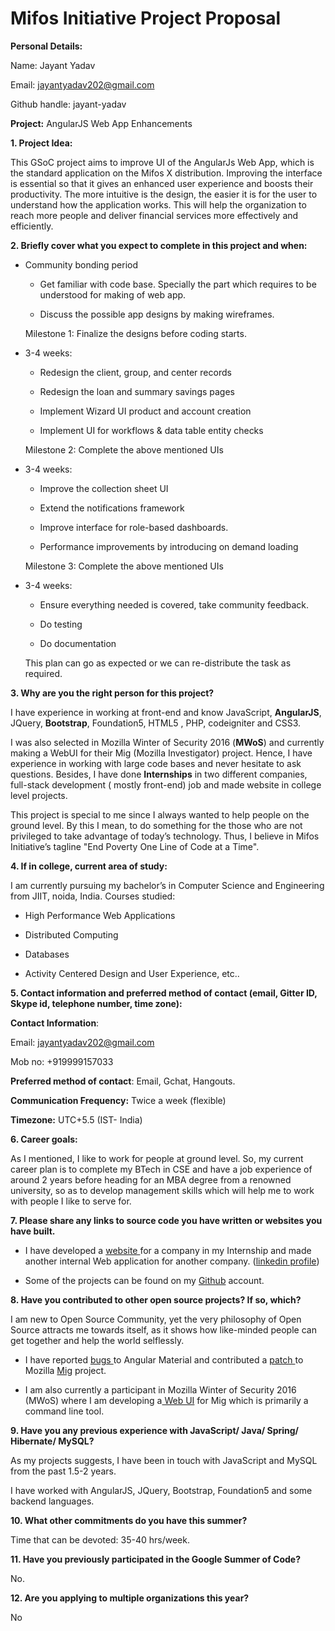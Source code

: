 # Mifos Initiative Project Proposal

**Personal Details:**

Name: Jayant Yadav

Email: [jayantyadav202@gmail.com](mailto:jayantyadav202@gmail.com)

Github handle: jayant-yadav

**Project:** AngularJS Web App Enhancements

**1. Project Idea:**

This GSoC project aims to improve UI of the AngularJs Web App, which is the standard application on the Mifos X distribution. Improving the interface is essential so that it gives an enhanced user experience and boosts their productivity. The more intuitive is the design, the easier it is for the user to understand how the application works. This will help the organization to reach more people and deliver financial services more effectively and efficiently. 

**2. Briefly cover what you expect to complete in this project and when:**

* Community bonding period

    * Get familiar with code base. Specially the part which requires to be understood for making of web app.

    * Discuss the possible app designs by making wireframes.

	Milestone 1: Finalize the designs before coding starts.

* 3-4 weeks:

    * Redesign the client, group, and center records

    * Redesign the loan and summary savings pages

    * Implement Wizard UI product and account creation

    * Implement UI for workflows & data table entity checks

	Milestone 2: Complete the above mentioned UIs

* 3-4 weeks:

    * Improve the collection sheet UI

    * Extend the notifications framework

    * Improve interface for role-based dashboards.

    * Performance improvements by introducing on demand loading

	Milestone 3: Complete the above mentioned UIs

* 3-4 weeks:

    * Ensure everything needed is covered, take community feedback.

    * Do testing

    * Do documentation

	This plan can go as expected or we can re-distribute the task as required.   

**3. Why are you the right person for this project?**

	
I have experience in working at front-end and know JavaScript, **AngularJS**, JQuery, **Bootstrap**, Foundation5, HTML5 , PHP, codeigniter and CSS3.

I was also selected in Mozilla Winter of Security 2016 (**MWoS**) and currently making a WebUI for their Mig (Mozilla Investigator) project. Hence, I have experience in working with large code bases and never hesitate to ask questions. Besides, I have done **Internships** in two different companies, full-stack development ( mostly front-end) job and made website in college level projects.   

	

This project is special to me since I always wanted to help people on the ground level. By this I mean, to do something for the those who are not privileged to take advantage of today’s technology. Thus, I believe in  Mifos Initiative’s  tagline "End Poverty One Line of Code at a Time".

	

	

**4. If in college, current area of study:**

I am currently pursuing my bachelor’s in Computer Science and Engineering from JIIT, noida, India. Courses studied:

* High Performance Web Applications

* Distributed Computing 

* Databases

* Activity Centered Design and User Experience, etc..

**5. Contact information and preferred method of contact (email, Gitter ID, Skype id, telephone number, time zone):**

**Contact Information**:

 Email: [jayantyadav202@gmail.com](mailto:jayantyadav202@gmail.com)	

Mob no: +919999157033	

**Preferred method of contact**:  Email, Gchat, Hangouts.

**Communication Frequency:** Twice a week (flexible)

**Timezone:** UTC+5.5 (IST- India) 

**6. Career goals:** 

As I mentioned, I like to work for people at ground level. So, my current career plan is to complete my BTech in CSE and have a job experience of around 2 years before heading for an MBA degree from a renowned university, so as to develop management skills which  will help me to work with people I like to serve for.

	

**7. Please share any links to source code you have written or websites you have built.** 

* I have developed a [website ](http://isavelives.in/)for a company in my Internship and made another internal Web application for another company. ([linkedin profile](https://www.linkedin.com/in/jayant-yadav/)) 

* Some of the projects can be found on my [Github](https://github.com/jayant-yadav) account.

 

**8. Have you contributed to other open source projects? If so, which?**

I am new to Open Source Community, yet the very philosophy of Open Source attracts me towards itself, as it shows how like-minded people can get together and help the world selflessly.

* I have reported [bugs ](https://github.com/angular/material/issues?utf8=%E2%9C%93&q=%20author%3Ajayant-yadav%20)to Angular Material and contributed a [patch ](https://github.com/mozilla/mig/commits?author=jayant-yadav)to Mozilla [Mig](https://github.com/mozilla/mig) project.

* I am also currently a participant in Mozilla Winter of Security 2016 (MWoS) where I am developing a[ Web UI](https://github.com/jayant-yadav/mig/tree/master/client/mig-webapp) for Mig which is primarily a command line tool.

**9. Have you any previous experience with JavaScript/ Java/ Spring/ Hibernate/ MySQL?**

As my projects suggests, I have been in touch with JavaScript and MySQL from the past 1.5-2 years.

I have worked with AngularJS, JQuery, Bootstrap, Foundation5 and some backend languages.

**10. What other commitments do you have this summer?**

Time that can be devoted: 35-40 hrs/week. 

**11. Have you previously participated in the Google Summer of Code?**

No.

**12. Are you applying to multiple organizations this year?**

No

	

	

	

